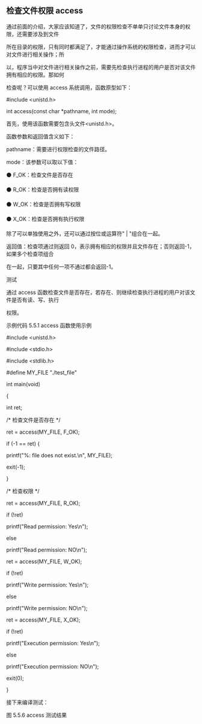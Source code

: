 ## 检查文件权限 access

通过前面的介绍，大家应该知道了，文件的权限检查不单单只讨论文件本身的权限，还需要涉及到文件

所在目录的权限，只有同时都满足了，才能通过操作系统的权限检查，进而才可以对文件进行相关操作；所

以，程序当中对文件进行相关操作之前，需要先检查执行进程的用户是否对该文件拥有相应的权限。那如何

检查呢？可以使用 access 系统调用，函数原型如下：

#include <unistd.h>

int access(const char \*pathname, int mode);

首先，使用该函数需要包含头文件<unistd.h>。

函数参数和返回值含义如下：

pathname：需要进行权限检查的文件路径。

mode：该参数可以取以下值：

⚫ F\_OK：检查文件是否存在

⚫ R\_OK：检查是否拥有读权限

⚫ W\_OK：检查是否拥有写权限

⚫ X\_OK：检查是否拥有执行权限

除了可以单独使用之外，还可以通过按位或运算符" | "组合在一起。

返回值：检查项通过则返回 0，表示拥有相应的权限并且文件存在；否则返回-1，如果多个检查项组合

在一起，只要其中任何一项不通过都会返回-1。

测试

通过 access 函数检查文件是否存在，若存在、则继续检查执行进程的用户对该文件是否有读、写、执行

权限。

示例代码 5.5.1 access 函数使用示例

#include <unistd.h>

#include <stdio.h>

#include <stdlib.h>

#define MY\_FILE "./test\_file"

int main(void)

{

int ret;

/\* 检查文件是否存在 \*/

ret = access(MY\_FILE, F\_OK);

if (-1 == ret) {

printf("%: file does not exist.\\n", MY\_FILE);

exit(-1);

}

/\* 检查权限 \*/

ret = access(MY\_FILE, R\_OK);

if (!ret)

printf("Read permission: Yes\\n");

else

printf("Read permission: NO\\n");

ret = access(MY\_FILE, W\_OK);

if (!ret)

printf("Write permission: Yes\\n");

else

printf("Write permission: NO\\n");

ret = access(MY\_FILE, X\_OK);

if (!ret)

printf("Execution permission: Yes\\n");

else

printf("Execution permission: NO\\n");

exit(0);

}

接下来编译测试：

图 5.5.6 access 测试结果
